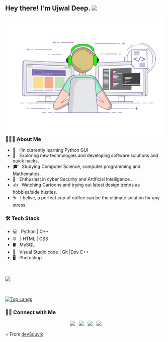 <h2> Hey there! I'm Ujwal Deep. <img src="https://github.com/souvikguria98/souvikguria98/blob/master/Hi.gif" width="25"></h2>
<img align="right" alt="GIF" src="https://raw.githubusercontent.com/devSouvik/devSouvik/master/gif3.gif" width="500"/>

<h3> 👨🏻‍💻 About Me </h3>

- 🔭 &nbsp; I’m currently learning Python GUI
- 🤔 &nbsp; Exploring new technologies and developing software solutions and quick hacks.
- 🎓 &nbsp; Studying Computer Science, computer programming and Mathematics.
- 🌱 &nbsp; Enthusiast in cyber Security and Artificial Intelligence .
- ✍️ &nbsp; Watching Cartoons and trying out latest design trends as hobbies/side hustles.
- ☕ &nbsp; I belive, a perfect cup of coffee can be the ultimate solution for any stress. 

<h3>🛠 Tech Stack</h3>

- 💻 &nbsp; Python | C++  
- 🌐 &nbsp;  | HTML | CSS 
- 🛢 &nbsp; MySQL
- 🔧 &nbsp;  Visual Studio code | Git |Dev C++
- 🖥 &nbsp; Photoshop

<br>

<img src="https://github-readme-stats.vercel.app/api?username=ujwaldeep&theme=gruvbox&show_icons=false"></img>

</br>

[![Top Langs](https://github-readme-stats.vercel.app/api/top-langs/?username=Ujwaldeep&layout=compact&text_color=daf7dc&bg_color=151515)](https://github.com/devSouvik/github-readme-stats)


<h3> 🤝🏻 Connect with Me </h3>

<p align="center">
&nbsp; <a href="https://twitter.com/Ujwaldeep530"_blank" rel="noopener noreferrer"><img src="https://img.icons8.com/plasticine/100/000000/twitter.png" width="50" /></a>  
&nbsp; <a href="https://www.instagram.com/ujwaldeep1/" target="_blank" rel="noopener noreferrer"><img src="https://img.icons8.com/plasticine/100/000000/instagram-new.png" width="50" /></a>  
&nbsp; <a href="https://www.linkedin.com/in/ujwal-deep-a56309186/" target="_blank" rel="noopener noreferrer"><img src="https://img.icons8.com/plasticine/100/000000/linkedin.png" width="50" /></a>
&nbsp; <a href="mailto:Ujwaldeep530@gmail.com" target="_blank" rel="noopener noreferrer"><img src="https://img.icons8.com/plasticine/100/000000/gmail.png"  width="50" /></a>
</p>

⭐️ From [devSouvik](https://github.com/ujwaldeep)

  


